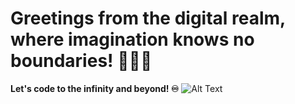 # Greetings from the digital realm, where imagination knows no boundaries! 👨‍💻🌌
**Let's code to the infinity and beyond! ♾️**
![Alt Text](https://media.giphy.com/media/HUplkVCPY7jTW/giphy.gif)
